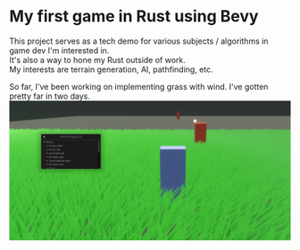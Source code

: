 # My first game in Rust using Bevy

This project serves as a tech demo for various subjects / algorithms in game dev I'm interested in.  
It's also a way to hone my Rust outside of work.  
My interests are terrain generation, AI, pathfinding, etc.  

So far, I've been working on implementing grass with wind. I've gotten pretty far in two days.  
<img src="demo_sc.png">
